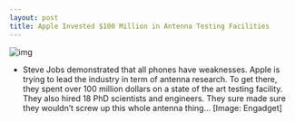 ```yaml
---
layout: post
title: Apple Invested $100 Million in Antenna Testing Facilities
---
```

![img](http://media.idownloadblog.com/wp-content/uploads/2010/07/Antenna-Research.jpg)
* Steve Jobs demonstrated that all phones have weaknesses. Apple is trying to lead the industry in term of antenna research. To get there, they spent over 100 million dollars on a state of the art testing facility. They also hired 18 PhD scientists and engineers. They sure made sure they wouldn’t screw up this whole antenna thing… [Image: Engadget]

